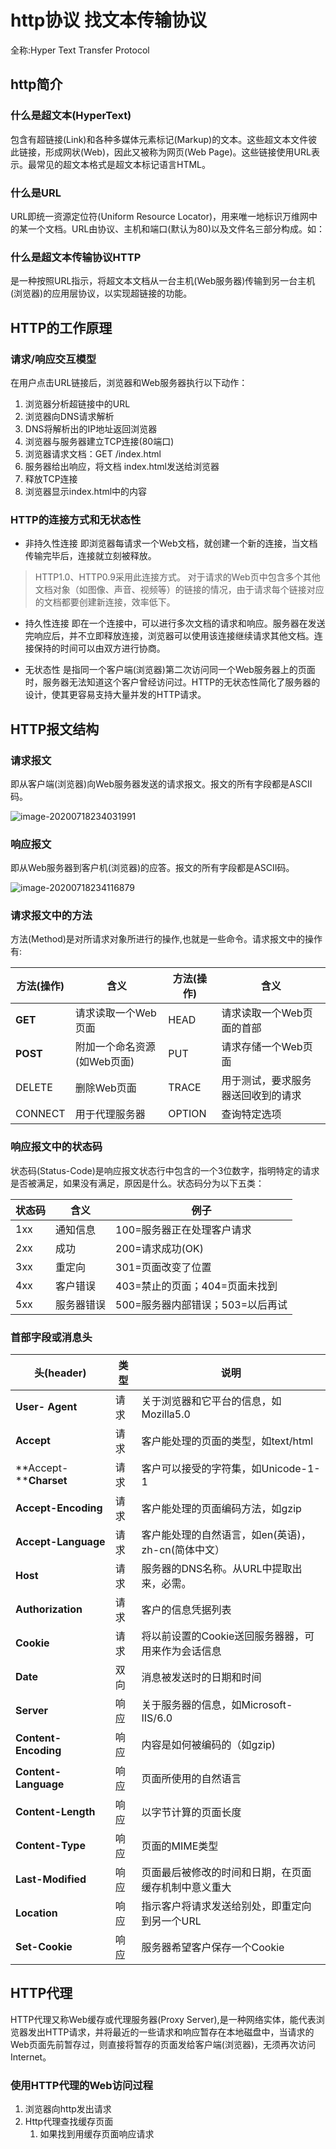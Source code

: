 # http协议 找文本传输协议

全称:Hyper Text  Transfer  Protocol

## http简介

### 什么是超文本(HyperText)

包含有超链接(Link)和各种多媒体元素标记(Markup)的文本。这些超文本文件彼此链接，形成网状(Web)，因此又被称为网页(Web Page)。这些链接使用URL表示。最常见的超文本格式是超文本标记语言HTML。

### 什么是URL

URL即统一资源定位符(Uniform Resource Locator)，用来唯一地标识万维网中的某一个文档。URL由协议、主机和端口(默认为80)以及文件名三部分构成。如：

### 什么是超文本传输协议HTTP

是一种按照URL指示，将超文本文档从一台主机(Web服务器)传输到另一台主机(浏览器)的应用层协议，以实现超链接的功能。



## HTTP的工作原理

### 请求/响应交互模型

在用户点击URL链接后，浏览器和Web服务器执行以下动作：

1. 浏览器分析超链接中的URL
2. 浏览器向DNS请求解析
2. DNS将解析出的IP地址返回浏览器
2. 浏览器与服务器建立TCP连接(80端口)
2. 浏览器请求文档：GET /index.html
2. 服务器给出响应，将文档 index.html发送给浏览器
2. 释放TCP连接
2. 浏览器显示index.html中的内容

### HTTP的连接方式和无状态性

+ 非持久性连接
即浏览器每请求一个Web文档，就创建一个新的连接，当文档传输完毕后，连接就立刻被释放。
> HTTP1.0、HTTP0.9采用此连接方式。
> 对于请求的Web页中包含多个其他文档对象（如图像、声音、视频等）的链接的情况，由于请求每个链接对应的文档都要创建新连接，效率低下。

+ 持久性连接
即在一个连接中，可以进行多次文档的请求和响应。服务器在发送完响应后，并不立即释放连接，浏览器可以使用该连接继续请求其他文档。连接保持的时间可以由双方进行协商。

+ 无状态性
是指同一个客户端(浏览器)第二次访问同一个Web服务器上的页面时，服务器无法知道这个客户曾经访问过。HTTP的无状态性简化了服务器的设计，使其更容易支持大量并发的HTTP请求。



## HTTP报文结构

### 请求报文
即从客户端(浏览器)向Web服务器发送的请求报文。报文的所有字段都是ASCII码。

![image-20200718234031991](http%E5%8D%8F%E8%AE%AE.assets/image-20200718234031991.png)

### 响应报文

即从Web服务器到客户机(浏览器)的应答。报文的所有字段都是ASCII码。

![image-20200718234116879](http%E5%8D%8F%E8%AE%AE.assets/image-20200718234116879.png)

### 请求报文中的方法

方法(Method)是对所请求对象所进行的操作,也就是一些命令。请求报文中的操作有:

| 方法(操作) | 含义                    | 方法(操作) | 含义                           |
| -------------------------- | --------------------------- | -------------------------- | ---------------------------------- |
| **GET**                    | 请求读取一个Web页面         | HEAD                       | 请求读取一个Web页面的首部          |
| **POST**                   | 附加一个命名资源(如Web页面) | PUT                        | 请求存储一个Web页面                |
| DELETE                     | 删除Web页面                 | TRACE                      | 用于测试，要求服务器送回收到的请求 |
| CONNECT                    | 用于代理服务器              | OPTION                     | 查询特定选项                       |

### 响应报文中的状态码

状态码(Status-Code)是响应报文状态行中包含的一个3位数字，指明特定的请求是否被满足，如果没有满足，原因是什么。状态码分为以下五类：

| **状态码** | **含义**   | **例子**                         |
| ---------- | ---------- | -------------------------------- |
| 1xx        | 通知信息   | 100=服务器正在处理客户请求       |
| 2xx        | 成功       | 200=请求成功(OK)                 |
| 3xx        | 重定向     | 301=页面改变了位置               |
| 4xx        | 客户错误   | 403=禁止的页面；404=页面未找到   |
| 5xx        | 服务器错误 | 500=服务器内部错误；503=以后再试 |

### 首部字段或消息头

| 头(header)             | **类型** | **说明**                                             |
| ---------------------- | -------- | ---------------------------------------------------- |
| **User- Agent**        | 请求     | 关于浏览器和它平台的信息，如Mozilla5.0               |
| **Accept**             | 请求     | 客户能处理的页面的类型，如text/html                  |
| **Accept-****Charset** | 请求     | 客户可以接受的字符集，如Unicode-1-1                  |
| **Accept-Encoding**    | 请求     | 客户能处理的页面编码方法，如gzip                     |
| **Accept-Language**    | 请求     | 客户能处理的自然语言，如en(英语)，zh-cn(简体中文）   |
| **Host**               | 请求     | 服务器的DNS名称。从URL中提取出来，必需。             |
| **Authorization**      | 请求     | 客户的信息凭据列表                                   |
| **Cookie**             | 请求     | 将以前设置的Cookie送回服务器器，可用来作为会话信息   |
| **Date**               | 双向     | 消息被发送时的日期和时间                             |
| **Server**             | 响应     | 关于服务器的信息，如Microsoft-IIS/6.0                |
| **Content-Encoding**   | 响应     | 内容是如何被编码的（如gzip)                          |
| **Content-Language**   | 响应     | 页面所使用的自然语言                                 |
| **Content-Length**     | 响应     | 以字节计算的页面长度                                 |
| **Content-Type**       | 响应     | 页面的MIME类型                                       |
| **Last-Modified**      | 响应     | 页面最后被修改的时间和日期，在页面缓存机制中意义重大 |
| **Location**           | 响应     | 指示客户将请求发送给别处，即重定向到另一个URL        |
| **Set-Cookie**         | 响应     | 服务器希望客户保存一个Cookie                         |

## HTTP代理

HTTP代理又称Web缓存或代理服务器(Proxy Server),是一种网络实体，能代表浏览器发出HTTP请求，并将最近的一些请求和响应暂存在本地磁盘中，当请求的Web页面先前暂存过，则直接将暂存的页面发给客户端(浏览器)，无须再次访问Internet。

### 使用HTTP代理的Web访问过程

1. 浏览器向http发出请求
1. Http代理查找缓存页面
   1. 如果找到用缓存页面响应请求